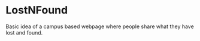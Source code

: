 # LostNFound
Basic idea of a campus based webpage where people share what they have lost and found.
